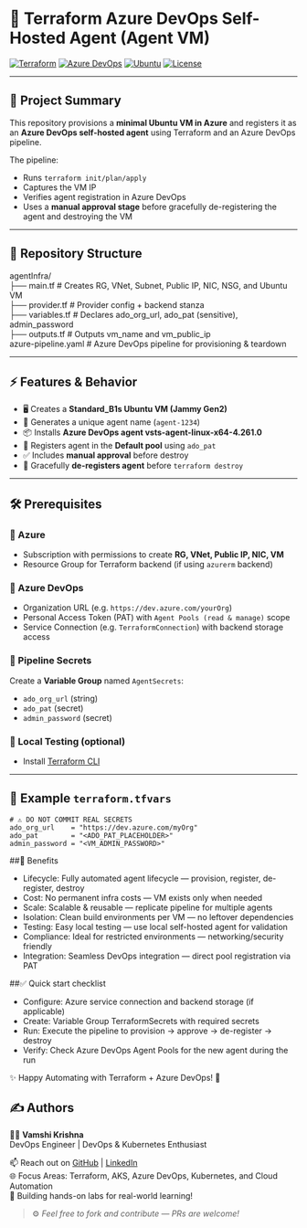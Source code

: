 # 🚀 Terraform Azure DevOps Self-Hosted Agent (Agent VM)

[![Terraform](https://img.shields.io/badge/Terraform-1.5+-623CE4?logo=terraform)](https://www.terraform.io/) 
[![Azure DevOps](https://img.shields.io/badge/Azure%20DevOps-Pipeline-0078D7?logo=azuredevops)](https://dev.azure.com/) 
[![Ubuntu](https://img.shields.io/badge/Ubuntu-22.04%20LTS-E95420?logo=ubuntu)](https://ubuntu.com/) 
[![License](https://img.shields.io/badge/License-MIT-green.svg)](LICENSE)

---

## 📖 Project Summary
This repository provisions a **minimal Ubuntu VM in Azure** and registers it as an **Azure DevOps self-hosted agent** using Terraform and an Azure DevOps pipeline.  

The pipeline:
- Runs `terraform init/plan/apply`
- Captures the VM IP
- Verifies agent registration in Azure DevOps
- Uses a **manual approval stage** before gracefully de-registering the agent and destroying the VM

---

## 📂 Repository Structure

agentInfra/  
├── main.tf # Creates RG, VNet, Subnet, Public IP, NIC, NSG, and Ubuntu VM  
├── provider.tf # Provider config + backend stanza  
├── variables.tf # Declares ado_org_url, ado_pat (sensitive), admin_password  
├── outputs.tf # Outputs vm_name and vm_public_ip  
azure-pipeline.yaml # Azure DevOps pipeline for provisioning & teardown  


---

## ⚡ Features & Behavior
- 🖥️ Creates a **Standard_B1s Ubuntu VM (Jammy Gen2)**
- 🔑 Generates a unique agent name (`agent-1234`)
- 📦 Installs **Azure DevOps agent vsts-agent-linux-x64-4.261.0**
- 🔗 Registers agent in the **Default pool** using `ado_pat`
- ✅ Includes **manual approval** before destroy
- 🧹 Gracefully **de-registers agent** before `terraform destroy`

---

## 🛠️ Prerequisites

### 🔹 Azure
- Subscription with permissions to create **RG, VNet, Public IP, NIC, VM**
- Resource Group for Terraform backend (if using `azurerm` backend)

### 🔹 Azure DevOps
- Organization URL (e.g. `https://dev.azure.com/yourOrg`)
- Personal Access Token (PAT) with `Agent Pools (read & manage)` scope
- Service Connection (e.g. `TerraformConnection`) with backend storage access

### 🔹 Pipeline Secrets
Create a **Variable Group** named `AgentSecrets`:
- `ado_org_url` (string)
- `ado_pat` (secret)
- `admin_password` (secret)

### 🔹 Local Testing (optional)
- Install [Terraform CLI](https://developer.hashicorp.com/terraform/downloads)

---

## 📝 Example `terraform.tfvars`
```hcl
# ⚠️ DO NOT COMMIT REAL SECRETS
ado_org_url    = "https://dev.azure.com/myOrg"
ado_pat        = "<ADO_PAT_PLACEHOLDER>"
admin_password = "<VM_ADMIN_PASSWORD>"

```

##🎯 Benefits  
- Lifecycle: Fully automated agent lifecycle — provision, register, de-register, destroy
- Cost: No permanent infra costs — VM exists only when needed
- Scale: Scalable & reusable — replicate pipeline for multiple agents
- Isolation: Clean build environments per VM — no leftover dependencies
- Testing: Easy local testing — use local self-hosted agent for validation
- Compliance: Ideal for restricted environments — networking/security friendly
- Integration: Seamless DevOps integration — direct pool registration via PAT


##✅ Quick start checklist  
- Configure: Azure service connection and backend storage (if applicable)
- Create: Variable Group TerraformSecrets with required secrets
- Run: Execute the pipeline to provision → approve → de-register → destroy
- Verify: Check Azure DevOps Agent Pools for the new agent during the run

✨ Happy Automating with Terraform + Azure DevOps! 🚀


## ✍️ Authors

👨‍💻 **Vamshi Krishna**  
DevOps Engineer | DevOps & Kubernetes Enthusiast  

📫 Reach out on [GitHub](https://github.com/vamshii7)  | [LinkedIn](https://www.linkedin.com/in/vamshi7/)  
🌐 Focus Areas: Terraform, AKS, Azure DevOps, Kubernetes, and Cloud Automation  
🚀 Building hands-on labs for real-world learning!

> ⚙️ _Feel free to fork and contribute — PRs are welcome!_
